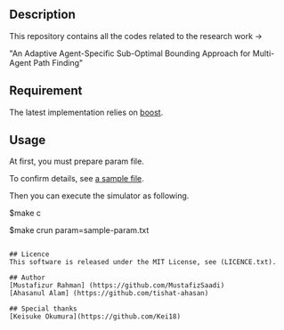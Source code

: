 ## Description
This repository contains all the codes related to the research work ->

"An Adaptive Agent-Specific Sub-Optimal Bounding Approach for Multi-Agent Path Finding"

## Requirement

The latest implementation relies on [boost](https://www.boost.org/).

## Usage
At first, you must prepare param file.

To confirm details, see [a sample file](sample-param.txt).

Then you can execute the simulator as following.

$make c

$make crun param=sample-param.txt
```

## Licence
This software is released under the MIT License, see (LICENCE.txt).

## Author
[Mustafizur Rahman] (https://github.com/MustafizSaadi)
[Ahasanul Alam] (https://github.com/tishat-ahasan)

## Special thanks
[Keisuke Okumura](https://github.com/Kei18)
